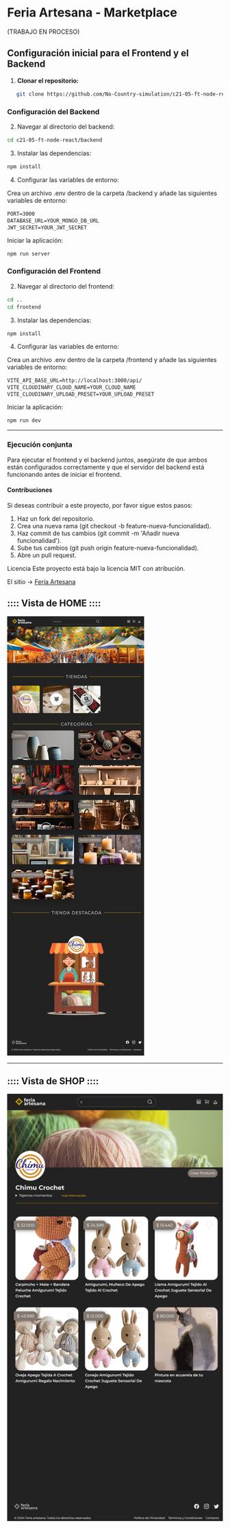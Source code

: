 # Feria Artesana - Marketplace
(TRABAJO EN PROCESO)

## Configuración inicial para el Frontend y el Backend

1. **Clonar el repositorio:**
```bash
   git clone https://github.com/No-Country-simulation/c21-05-ft-node-react.git
```

### Configuración del Backend

2. Navegar al directorio del backend:
```bash
cd c21-05-ft-node-react/backend
```

3. Instalar las dependencias:

```bash
npm install
```

4. Configurar las variables de entorno:

Crea un archivo .env dentro de la carpeta /backend y añade las siguientes variables de entorno:

```env
PORT=3000
DATABASE_URL=YOUR_MONGO_DB_URL
JWT_SECRET=YOUR_JWT_SECRET
```

Iniciar la aplicación:

```bash
npm run server
```

### Configuración del Frontend

2. Navegar al directorio del frontend:
```bash
cd ..
cd frontend
```

3. Instalar las dependencias:

```bash
npm install
```

4. Configurar las variables de entorno:

Crea un archivo .env dentro de la carpeta /frontend y añade las siguientes variables de entorno:

```env
VITE_API_BASE_URL=http://localhost:3000/api/
VITE_CLOUDINARY_CLOUD_NAME=YOUR_CLOUD_NAME
VITE_CLOUDINARY_UPLOAD_PRESET=YOUR_UPLOAD_PRESET
```

Iniciar la aplicación:

```bash
npm run dev
```
--- 

### Ejecución conjunta
Para ejecutar el frontend y el backend juntos, asegúrate de que ambos están configurados correctamente y que el servidor del backend está funcionando antes de iniciar el frontend.

#### Contribuciones
Si deseas contribuir a este proyecto, por favor sigue estos pasos:

1. Haz un fork del repositorio.
2. Crea una nueva rama (git checkout -b feature-nueva-funcionalidad).
3. Haz commit de tus cambios (git commit -m 'Añadir nueva funcionalidad').
4. Sube tus cambios (git push origin feature-nueva-funcionalidad).
5. Abre un pull request.

Licencia
Este proyecto está bajo la licencia MIT con atribución.

El sitio -> [Feria Artesana]( https://c21-05-ft-node-react-mirror-frontend-64qbwssi2-muyvisual.vercel.app/)

## :::: Vista de HOME ::::

![alt text](docs/home.png)



---

## :::: Vista de SHOP ::::

![alt text](docs/shop.png)

